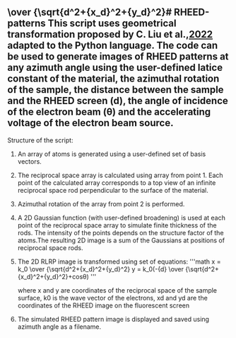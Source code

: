 \over {\sqrt{d^2+{x_d}^2+{y_d}^2}# RHEED-patterns
This script uses geometrical transformation proposed by C. Liu et al.,[2022](https://doi.org/10.1116/6.0001899) adapted to the Python language.
The code can be used to generate images of RHEED patterns at any azimuth angle using the user-defined latice constant of the material, the azimuthal rotation of the sample, the distance between the sample and the RHEED screen (d), the angle of incidence of the electron beam (θ) and the accelerating voltage of the electron beam source.
---
Structure of the script:
1. An array of atoms is generated using a user-defined set of basis vectors.
2. The reciprocal space array is calculated using array from point 1.
   Each point of the calculated array corresponds to a top view of an infinite reciprocal space rod perpendicular to the surface of the material.
3. Azimuthal rotation of the array from point 2 is performed.
4. A 2D Gaussian function (with user-defined broadening) is used at each point of the reciprocal space array to simulate finite thickness of the rods.
   The intensity of the points depends on the structure factor of the atoms.The resulting 2D image is a sum of the Gaussians at positions of reciprocal space rods.
5. The 2D RLRP image is transformed using set of equations:
   '''math
   x = k_0 \over {\sqrt{d^2+{x_d}^2+{y_d}^2}
   y = k_0(-{d} \over {\sqrt{d^2+{x_d}^2+{y_d}^2}+cosθ)
   '''

   where x and y are coordinates of the reciprocal space of the sample surface, k0 is the wave vector of the electrons, xd and yd are the coordinates of the RHEED image on the fluorescent screen
7. The simulated RHEED pattern image is displayed and saved using azimuth angle as a filename.
